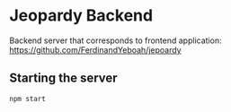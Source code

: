 # Jeopardy Backend

Backend server that corresponds to frontend application: https://github.com/FerdinandYeboah/jepoardy

## Starting the server
`npm start`